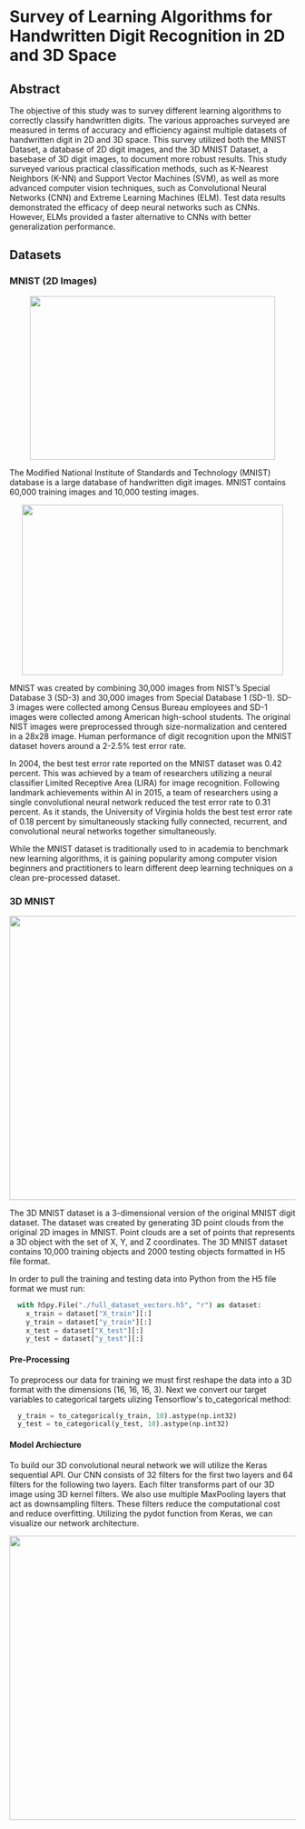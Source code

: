 # Survey of Learning Algorithms for Handwritten Digit Recognition in 2D and 3D Space

## Abstract
  The objective of this study was to survey different learning algorithms to correctly classify handwritten digits. The various approaches surveyed are measured in terms of accuracy and efficiency against multiple datasets of handwritten digit in 2D and 3D space. This survey utilized both the MNIST Dataset, a database of 2D digit images, and the 3D MNIST Dataset, a basebase of 3D digit images, to document more robust results. This study surveyed various practical classification methods, such as K-Nearest Neighbors (K-NN) and Support Vector Machines (SVM), as well as more advanced computer vision techniques, such as Convolutional Neural Networks (CNN) and Extreme Learning Machines (ELM). Test data results demonstrated the efficacy of deep neural networks such as CNNs. However, ELMs provided a faster alternative to CNNs with better generalization performance.

## Datasets 

### MNIST (2D Images)
<p align="center">
  <img width="432" height="288" src="https://github.com/brodyu/handwritten-digit-recognition/blob/main/graphics/training_set_images.jpg">
</p>

  The Modified National Institute of Standards and Technology (MNIST) database is a large database of handwritten digit images. MNIST contains 60,000 training images and 10,000 testing images.
  
<p align="center">
  <img width="460" height="300" src="https://github.com/brodyu/handwritten-digit-recognition/blob/main/graphics/countplt.jpg">
</p>
  
  MNIST was created by combining 30,000 images from NIST’s Special Database 3 (SD-3) and 30,000 images from Special Database 1 (SD-1). SD-3 images were collected among Census Bureau employees and SD-1 images were collected among American high-school students. The original NIST images were preprocessed through size-normalization and centered in a 28x28 image. Human performance of digit recognition upon the MNIST dataset hovers around a 2-2.5% test error rate. 
  
  In 2004, the best test error rate reported on the MNIST dataset was 0.42 percent. This was achieved by a team of researchers utilizing a neural classifier Limited Receptive Area (LIRA) for image recognition. Following landmark achievements within AI in 2015, a team of researchers using a single convolutional neural network reduced the test error rate to 0.31 percent. As it stands, the University of Virginia holds the best test error rate of 0.18 percent by simultaneously stacking fully connected, recurrent, and convolutional neural networks together simultaneously.
  
  While the MNIST dataset is traditionally used to in academia to benchmark new learning algorithms, it is gaining popularity among computer vision beginners and practitioners to learn different deep learning techniques on a clean pre-processed dataset. 
  
### 3D MNIST

<p align="center">
  <img width="600" height="500" src="https://github.com/brodyu/handwritten-digit-recognition/blob/main/graphics/3d_image.png">
</p>

The 3D MNIST dataset is a 3-dimensional version of the original MNIST digit dataset. The dataset was created by generating 3D point clouds from the original 2D images in MNIST. Point clouds are a set of points that represents a 3D object with the set of X, Y, and Z coordinates. The 3D MNIST dataset contains 10,000 training objects and 2000 testing objects formatted in H5 file format. 

In order to pull the training and testing data into Python from the H5 file format we must run:
```python
  with h5py.File("./full_dataset_vectors.h5", "r") as dataset:
    x_train = dataset["X_train"][:]
    y_train = dataset["y_train"][:]
    x_test = dataset["X_test"][:] 
    y_test = dataset["y_test"][:]
```

#### Pre-Processing

To preprocess our data for training we must first reshape the data into a 3D format with the dimensions (16, 16, 16, 3). Next we convert our target variables to categorical targets ulizing Tensorflow's to_categorical method:

```python
  y_train = to_categorical(y_train, 10).astype(np.int32)
  y_test = to_categorical(y_test, 10).astype(np.int32)
```

#### Model Archiecture

To build our 3D convolutional neural network we will utilize the Keras sequential API. Our CNN consists of 32 filters for the first two layers and 64 filters for the following two layers. Each filter transforms part of our 3D image using 3D kernel filters. We also use multiple MaxPooling layers that act as downsampling filters. These filters reduce the computational cost and reduce overfitting. Utilizing the pydot function from Keras, we can visualize our network architecture. 

<p align="center">
  <img width="600" height="500" src="https://github.com/brodyu/handwritten-digit-recognition/blob/main/graphics/model_plot.jpg">
</p>

